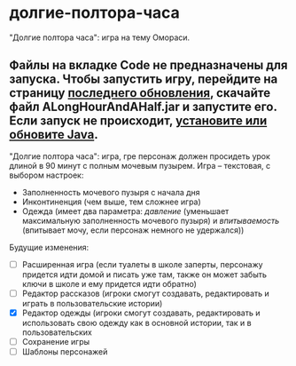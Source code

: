 долгие-полтора-часа
===================
"Долгие полтора часа": игра на тему Омораси.

## **Файлы на вкладке Code не предназначены для запуска. Чтобы запустить игру, перейдите на страницу [последнего обновления](https://github.com/javabird25/long-hour-and-a-half/releases/tag/v1.3_rus), скачайте файл ALongHourAndAHalf.jar и запустите его. Если запуск не происходит, [установите или обновите Java](https://java.com/).**

"Долгие полтора часа": игра, гре персонаж должен просидеть урок длиной в 90 минут с полным мочевым пузырем. Игра – текстовая, с выбором настроек:
- Заполненность мочевого пузыря с начала дня
- Инконтиненция (чем выше, тем сложнее игра)
- Одежда (имеет два параметра: *давление* (уменьшает максимальную заполненность мочевого пузыря) и *впитываемость* (впитывает мочу, если персонаж немного не удержался))

Будущие изменения:
<br>
- [ ] Расширенная игра (если туалеты в школе заперты, персонажу придется идти домой и писать уже там, также он может забыть ключи в школе и ему придется идти обратно)
- [ ] Редактор рассказов (игроки смогут создавать, редактировать и играть в пользовательские истории)
- [x] Редактор одежды (игроки смогут создавать, редактировать и использовать свою одежду как в основной истории, так и в пользовательских
- [ ] Сохранение игры
- [ ] Шаблоны персонажей
